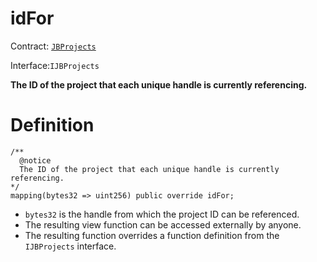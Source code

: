 # idFor

Contract: [`JBProjects`](../)

Interface:`IJBProjects`

**The ID of the project that each unique handle is currently referencing.**

# Definition

```solidity
/** 
  @notice 
  The ID of the project that each unique handle is currently referencing.
*/
mapping(bytes32 => uint256) public override idFor;
```

* `bytes32` is the handle from which the project ID can be referenced.
* The resulting view function can be accessed externally by anyone.
* The resulting function overrides a function definition from the `IJBProjects` interface.

